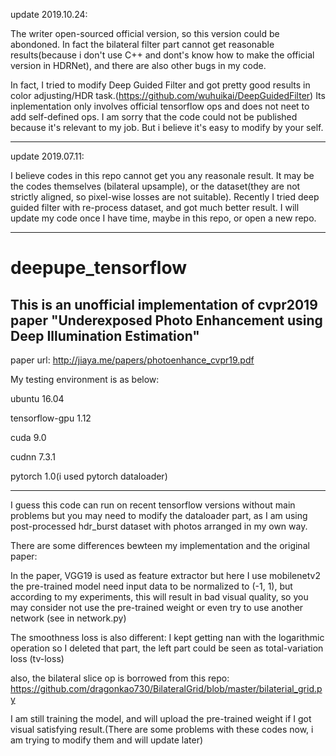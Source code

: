 update 2019.10.24:

The writer open-sourced official version, so this version could be abondoned. In fact the bilateral filter part cannot get reasonable results(because i don't use C++ and dont's know how to make the official version in HDRNet), and there are also other bugs in my code.


In fact, I tried to modify Deep Guided Filter and got pretty good results in color adjusting/HDR task.(https://github.com/wuhuikai/DeepGuidedFilter) Its inplementation only involves official tensorflow ops and does not neet to add self-defined ops. I am sorry that the code could not be published because it's relevant to my job. But i believe it's easy to modify by your self.

______________________________________________________________________________________________________________________________


update 2019.07.11:

I believe codes in this repo cannot get you any reasonale result. It may be the codes themselves (bilateral upsample), or the dataset(they are not strictly aligned, so pixel-wise losses are not suitable). Recently I tried deep guided filter with re-process dataset, and got much better result. I will update my code once I have time, maybe in this repo, or open a new repo.

______________________________________________________________________________________________________________________________

# deepupe_tensorflow

This is an unofficial implementation of cvpr2019 paper "Underexposed Photo Enhancement using Deep Illumination Estimation"
-------------
paper url: http://jiaya.me/papers/photoenhance_cvpr19.pdf

My testing environment is as below:

ubuntu 16.04

tensorflow-gpu 1.12

cuda 9.0

cudnn 7.3.1

pytorch 1.0(i used pytorch dataloader)

______________________________________________________________________________________________________________________________


I guess this code can run on recent tensorflow versions without main problems but you may need to modify the dataloader part, as I am using post-processed hdr_burst dataset with photos arranged in my own way.

There are some differences bewteen my implementation and the original paper:

In the paper, VGG19 is used as feature extractor but here I use mobilenetv2 the pre-trained model need input data to be normalized to (-1, 1), but according to my experiments, this will result in bad visual quality, so you may consider not use the pre-trained weight or even try to use another network (see in network.py)

The smoothness loss is also different: I kept getting nan with the logarithmic operation so I deleted that part, the left part could be seen as total-variation loss (tv-loss)

also, the bilateral slice op is borrowed from this repo: https://github.com/dragonkao730/BilateralGrid/blob/master/bilaterial_grid.py

I am still training the model, and will upload the pre-trained weight if I got visual satisfying result.(There are some problems with these codes now, i am trying to modify them and will update later)
